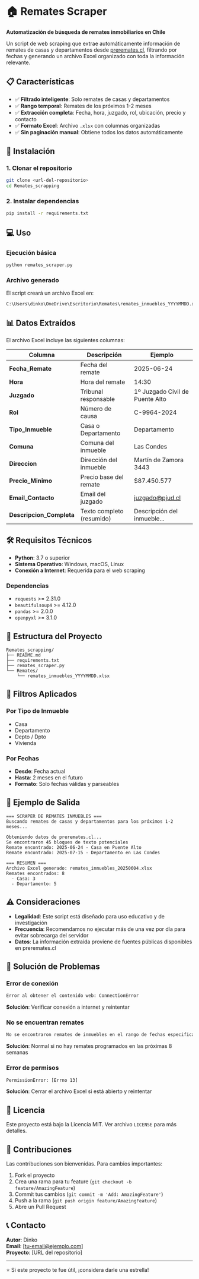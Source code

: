 # 🏠 Remates Scraper

**Automatización de búsqueda de remates inmobiliarios en Chile**

Un script de web scraping que extrae automáticamente información de remates de casas y departamentos desde [preremates.cl](https://preremates.cl/content/proximos-remates), filtrando por fechas y generando un archivo Excel organizado con toda la información relevante.

## 📋 Características

- ✅ **Filtrado inteligente**: Solo remates de casas y departamentos
- ✅ **Rango temporal**: Remates de los próximos 1-2 meses
- ✅ **Extracción completa**: Fecha, hora, juzgado, rol, ubicación, precio y contacto
- ✅ **Formato Excel**: Archivo `.xlsx` con columnas organizadas
- ✅ **Sin paginación manual**: Obtiene todos los datos automáticamente

## 🚀 Instalación

### 1. Clonar el repositorio
```bash
git clone <url-del-repositorio>
cd Remates_scrapping
```

### 2. Instalar dependencias
```bash
pip install -r requirements.txt
```

## 💻 Uso

### Ejecución básica
```bash
python remates_scraper.py
```

### Archivo generado
El script creará un archivo Excel en:
```
C:\Users\dinko\OneDrive\Escritorio\Remates\remates_inmuebles_YYYYMMDD.xlsx
```

## 📊 Datos Extraídos

El archivo Excel incluye las siguientes columnas:

| Columna | Descripción | Ejemplo |
|---------|-------------|---------|
| **Fecha_Remate** | Fecha del remate | 2025-06-24 |
| **Hora** | Hora del remate | 14:30 |
| **Juzgado** | Tribunal responsable | 1º Juzgado Civil de Puente Alto |
| **Rol** | Número de causa | C-9964-2024 |
| **Tipo_Inmueble** | Casa o Departamento | Departamento |
| **Comuna** | Comuna del inmueble | Las Condes |
| **Direccion** | Dirección del inmueble | Martín de Zamora 3443 |
| **Precio_Minimo** | Precio base del remate | $87.450.577 |
| **Email_Contacto** | Email del juzgado | juzgado@pjud.cl |
| **Descripcion_Completa** | Texto completo (resumido) | Descripción del inmueble... |

## 🛠️ Requisitos Técnicos

- **Python**: 3.7 o superior
- **Sistema Operativo**: Windows, macOS, Linux
- **Conexión a Internet**: Requerida para el web scraping

### Dependencias
- `requests` >= 2.31.0
- `beautifulsoup4` >= 4.12.0
- `pandas` >= 2.0.0
- `openpyxl` >= 3.1.0

## 📁 Estructura del Proyecto

```
Remates_scrapping/
├── README.md
├── requirements.txt
├── remates_scraper.py
└── Remates/
    └── remates_inmuebles_YYYYMMDD.xlsx
```

## 🎯 Filtros Aplicados

### Por Tipo de Inmueble
- Casa
- Departamento
- Depto / Dpto
- Vivienda

### Por Fechas
- **Desde**: Fecha actual
- **Hasta**: 2 meses en el futuro
- **Formato**: Solo fechas válidas y parseables

## 📝 Ejemplo de Salida

```
=== SCRAPER DE REMATES INMUEBLES ===
Buscando remates de casas y departamentos para los próximos 1-2 meses...

Obteniendo datos de preremates.cl...
Se encontraron 45 bloques de texto potenciales
Remate encontrado: 2025-06-24 - Casa en Puente Alto
Remate encontrado: 2025-07-15 - Departamento en Las Condes

=== RESUMEN ===
Archivo Excel generado: remates_inmuebles_20250604.xlsx
Remates encontrados: 8
  - Casa: 3
  - Departamento: 5
```

## ⚠️ Consideraciones

- **Legalidad**: Este script está diseñado para uso educativo y de investigación
- **Frecuencia**: Recomendamos no ejecutar más de una vez por día para evitar sobrecarga del servidor
- **Datos**: La información extraída proviene de fuentes públicas disponibles en preremates.cl

## 🐛 Solución de Problemas

### Error de conexión
```bash
Error al obtener el contenido web: ConnectionError
```
**Solución**: Verificar conexión a internet y reintentar

### No se encuentran remates
```bash
No se encontraron remates de inmuebles en el rango de fechas especificado.
```
**Solución**: Normal si no hay remates programados en las próximas 8 semanas

### Error de permisos
```bash
PermissionError: [Errno 13]
```
**Solución**: Cerrar el archivo Excel si está abierto y reintentar

## 📄 Licencia

Este proyecto está bajo la Licencia MIT. Ver archivo `LICENSE` para más detalles.

## 🤝 Contribuciones

Las contribuciones son bienvenidas. Para cambios importantes:

1. Fork el proyecto
2. Crea una rama para tu feature (`git checkout -b feature/AmazingFeature`)
3. Commit tus cambios (`git commit -m 'Add: AmazingFeature'`)
4. Push a la rama (`git push origin feature/AmazingFeature`)
5. Abre un Pull Request

## 📞 Contacto

**Autor**: Dinko  
**Email**: [tu-email@ejemplo.com]  
**Proyecto**: [URL del repositorio]

---

⭐ Si este proyecto te fue útil, ¡considera darle una estrella!